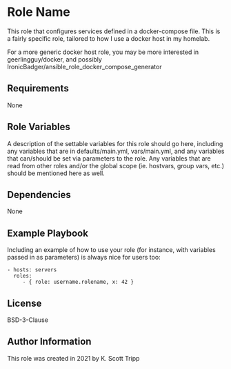 Role Name
=========

This role that configures services defined in a docker-compose file.
This is a fairly specific role, tailored to how I use a docker host
in my homelab.

For a more generic docker host role, you may be more interested in 
geerlingguy/docker, 
and possibly IronicBadger/ansible_role_docker_compose_generator 

Requirements
------------

None

Role Variables
--------------

A description of the settable variables for this role should go here, including any variables that are in defaults/main.yml, vars/main.yml, and any variables that can/should be set via parameters to the role. Any variables that are read from other roles and/or the global scope (ie. hostvars, group vars, etc.) should be mentioned here as well.

Dependencies
------------

None

Example Playbook
----------------

Including an example of how to use your role (for instance, with variables passed in as parameters) is always nice for users too:

    - hosts: servers
      roles:
         - { role: username.rolename, x: 42 }

License
-------

BSD-3-Clause

Author Information
------------------

This role was created in 2021 by K. Scott Tripp
